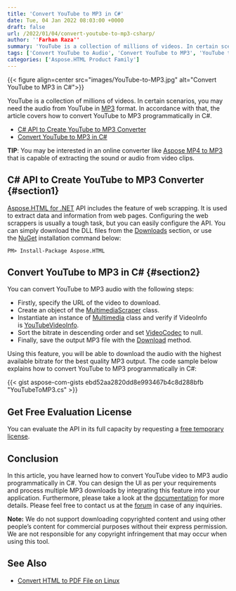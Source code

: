 ```yaml
---
title: 'Convert YouTube to MP3 in C#'
date: Tue, 04 Jan 2022 08:03:00 +0000
draft: false
url: /2022/01/04/convert-youtube-to-mp3-csharp/
author: ''Farhan Raza''
summary: 'YouTube is a collection of millions of videos. In certain scenarios, you may need the audio from YouTube in MP3 format. In accordance with that, the article covers how to **convert YouTube to MP3 programmatically in C#**.'
tags: ['Convert YouTube to Audio', 'Convert YouTube to MP3', 'YouTube to MP3', 'YouTube to MP3 Converter', 'YouTube to MP3 Converter in csharp', 'download youtube mp3', 'y2mp3', 'youtube audio download', 'youtube2mp3', 'youtubemp3', 'yt2mp3']
categories: ['Aspose.HTML Product Family']
---
```




{{< figure align=center src="images/YouTube-to-MP3.jpg" alt="Convert YouTube to MP3 in C#">}}


YouTube is a collection of millions of videos. In certain scenarios, you may need the audio from YouTube in [MP3][1] format. In accordance with that, the article covers how to convert YouTube to MP3 programmatically in C#.

*   [C# API to Create YouTube to MP3 Converter][2]
*   [Convert YouTube to MP3 in C#][3]

**TIP**: You may be interested in an online converter like [Aspose MP4 to MP3][4] that is capable of extracting the sound or audio from video clips.

## C# API to Create YouTube to MP3 Converter {#section1}

[Aspose.HTML for .NET][5] API includes the feature of web scrapping. It is used to extract data and information from web pages. Configuring the web scrappers is usually a tough task, but you can easily configure the API. You can simply download the DLL files from the [Downloads][6] section, or use the [NuGet][7] installation command below:

```
PM> Install-Package Aspose.HTML
```

## Convert YouTube to MP3 in C# {#section2}

You can convert YouTube to MP3 audio with the following steps:

*   Firstly, specify the URL of the video to download.
*   Create an object of the [MultimediaScraper][8] class.
*   Instantiate an instance of [Multimedia][9] class and verify if VideoInfo is [YouTubeVideoInfo][10].
*   Sort the bitrate in descending order and set [VideoCodec][11] to null.
*   Finally, save the output MP3 file with the [Download][12] method.

Using this feature, you will be able to download the audio with the highest available bitrate for the best quality MP3 output. The code sample below explains how to convert YouTube to MP3 programmatically in C#:

{{< gist aspose-com-gists ebd52aa2820dd8e993467b4c8d288bfb "YouTubeToMP3.cs" >}}

## Get Free Evaluation License

You can evaluate the API in its full capacity by requesting a [free temporary license][13].

## Conclusion

In this article, you have learned how to convert YouTube video to MP3 audio programmatically in C#. You can design the UI as per your requirements and process multiple MP3 downloads by integrating this feature into your application. Furthermore, please take a look at the [documentation][14] for more details. Please feel free to contact us at the [forum][15] in case of any inquiries.

**Note:** We do not support downloading copyrighted content and using other people’s content for commercial purposes without their express permission. We are not responsible for any copyright infringement that may occur when using this tool.

## See Also

*   [Convert HTML to PDF File on Linux][16]




[1]: https://docs.fileformat.com/audio/mp3/
[2]: #section1
[3]: #section2
[4]: https://products.aspose.app/slides/video/mp4-to-mp3
[5]: https://products.aspose.com/html/net/
[6]: https://downloads.aspose.com/html/net
[7]: https://www.nuget.org/packages/Aspose.Html/
[8]: https://apireference.aspose.com/html/net/aspose.html.datascraping.multimediascraping/multimediascraper
[9]: https://apireference.aspose.com/html/net/aspose.html.datascraping.multimediascraping/multimedia
[10]: https://apireference.aspose.com/html/net/aspose.html.datascraping.multimediascraping.youtube/youtubevideoinfo
[11]: https://apireference.aspose.com/html/net/aspose.html.datascraping.multimediascraping/videoformatinfo/properties/videocodec
[12]: https://apireference.aspose.com/html/net/aspose.html.datascraping.multimediascraping/multimedia/methods/download
[13]: https://purchase.aspose.com/temporary-license
[14]: https://docs.aspose.com/html/net/
[15]: https://forum.aspose.com/c/html
[16]: https://blog.aspose.com/2021/11/11/convert-html-to-pdf-linux-csharp/




